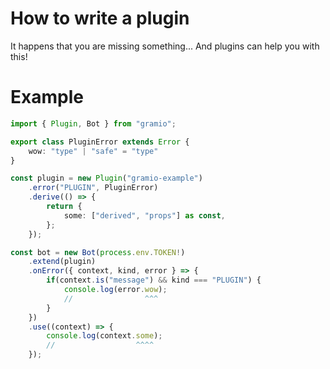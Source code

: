 # How to write a plugin

It happens that you are missing something... And plugins can help you with this!

# Example

```ts twoslash
import { Plugin, Bot } from "gramio";

export class PluginError extends Error {
    wow: "type" | "safe" = "type"
}

const plugin = new Plugin("gramio-example")
    .error("PLUGIN", PluginError)
    .derive(() => {
        return {
            some: ["derived", "props"] as const,
        };
    });

const bot = new Bot(process.env.TOKEN!)
    .extend(plugin)
    .onError({ context, kind, error } => {
        if(context.is("message") && kind === "PLUGIN") {
            console.log(error.wow);
            //                ^^^
        }
    })
    .use((context) => {
        console.log(context.some);
        //                  ^^^^
    });
```
